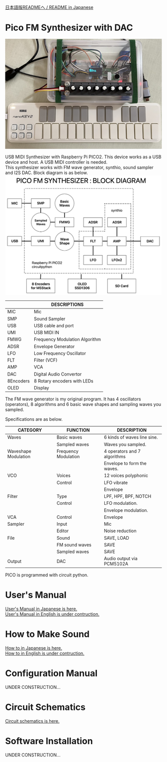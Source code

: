 [日本語版READMEへ / README in Japanese](https://github.com/ohira-s/PicoFM_Synth/tree/main/README_jp.md)  
# Pico FM Synthesizer with DAC
![PiFMS](https://github.com/ohira-s/PicoFM_Synth/blob/main/Doc/images/PiFMSynth.jpg)  

USB MIDI Synthesizer with Raspberry Pi PICO2.  This device works as a USB device and host.  A USB MIDI controller is needed.  
This synthesizer works with FM wave generator, synthio, sound sampler and I2S DAC.  Block diagram is as below.  
![Block Diagram](https://github.com/ohira-s/PicoFM_Synth/blob/main/Doc/images/PiFMSynth_Block_Diagram.png)  

||DESCRIPTIONS|
|---|---|
|MIC|Mic|
|SMP|Sound Sampler|
|USB|USB cable and port|
|UMI|USB MIDI IN|
|FMWG|Frequency Modulation Algorithm|
|ADSR|Envelope Generator|
|LFO|Low Frequency Oscillator|
|FLT|Filter (VCF)|
|AMP|VCA|
|DAC|Digital Audio Convertor|
|8Encoders|8 Rotary encoders with LEDs|
|OLED|Display|

The FM wave generator is my original program.  It has 4 oscillators (operators), 8 algorithms and 6 basic wave shapes and sampling waves you sampled.  

Specifications are as below.  

|CATEGORY|FUNCTION|DESCRIPTION|
|---|---|---|
|Waves|Basic waves|6 kinds of waves line sine.|
||Sampled waves|Waves you sampled.|
|Waveshape Modulation|Frequency Modulation|4 operators and 7 algorithms|
|||Envelope to form the waves.|
|VCO|Voices|12 voices polyphonic|
||Control|LFO vibrate|
|||Envelope|
|Filter|Type|LPF, HPF, BPF, NOTCH|
||Control|LFO modulation.|
|||Envelope modulation.|
|VCA|Control| Envelope |
|Sampler|Input|Mic|
||Editor|Noise reduction|
|File|Sound|SAVE, LOAD|
||FM sound waves|SAVE|
||Sampled waves|SAVE|
|Output|DAC|Audio output via PCM5102A|

PICO is programmed with circuit python.

# User's Manual
[User's Manual in Japanese is here.](https://github.com/ohira-s/PicoFM_Synth/blob/main/Doc/UsersManual_jp.md)  
[User's Manual in English is under contruction.]()

# How to Make Sound
[How to in Japanese is here.](https://github.com/ohira-s/PicoFM_Synth/blob/main/Doc/SoundMaking_jp.md)  
[How to in English is under contruction.]()

# Configuration Manual
UNDER CONSTRUCTION...  

# Circuit Schematics
[Circuit schematics is here.](https://github.com/ohira-s/PicoFM_Synth/blob/main/Doc/images/PiFMSynth_sch.png)  

# Software Installation
UNDER CONSTRUCTION...  
